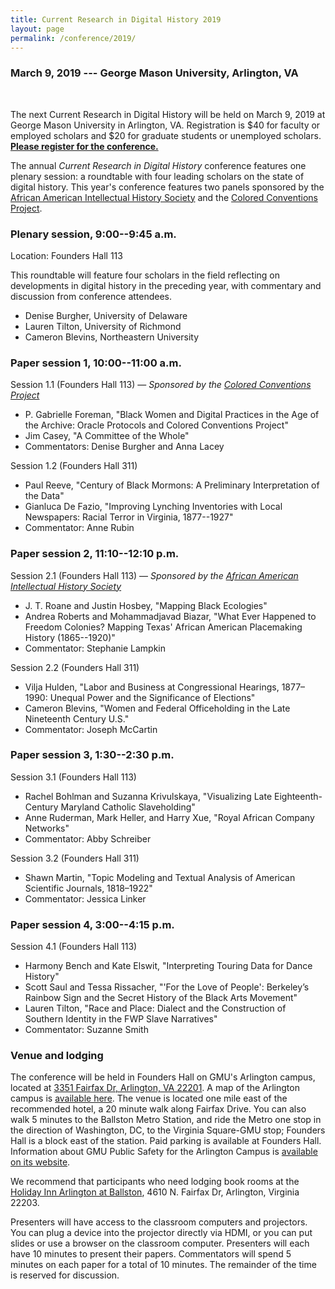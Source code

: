 ```yaml
---
title: Current Research in Digital History 2019
layout: page
permalink: /conference/2019/
---
```


### March 9, 2019 --- George Mason University, Arlington, VA

<br>

The next Current Research in Digital History will be held on March 9, 2019 at George Mason University in Arlington, VA. Registration is $40 for faculty or employed scholars and $20 for graduate students or unemployed scholars. **[Please register for the conference.](https://secure.touchnet.com/C20788_ustores/web/store_main.jsp?STOREID=23&SINGLESTORE=true)**

The annual *Current Research in Digital History* conference features one plenary session: a roundtable with four leading scholars on the state of digital history. This year's conference features two panels sponsored by the [African American Intellectual History Society](https://www.aaihs.org/) and the [Colored Conventions Project](http://coloredconventions.org/). 

### Plenary session, 9:00--9:45 a.m.

Location: Founders Hall 113

This roundtable will feature four scholars in the field reflecting on
developments in digital history in the preceding year, with commentary
and discussion from conference attendees. 

- Denise Burgher, University of Delaware
- Lauren Tilton, University of Richmond
- Cameron Blevins, Northeastern University

### Paper session 1, 10:00--11:00 a.m.

Session 1.1 (Founders Hall 113) — *Sponsored by the [Colored Conventions Project](http://coloredconventions.org)*

- P. Gabrielle Foreman, "Black Women and Digital Practices in the Age of the Archive: Oracle Protocols and Colored Conventions Project"
- Jim Casey, "A Committee of the Whole"
- Commentators: Denise Burgher and Anna Lacey

Session 1.2 (Founders Hall 311) 

- Paul Reeve, "Century of Black Mormons: A Preliminary Interpretation of the Data"
- Gianluca De Fazio, "Improving Lynching Inventories with Local Newspapers: Racial Terror in Virginia, 1877--1927"
- Commentator: Anne Rubin

### Paper session 2, 11:10--12:10 p.m.

Session 2.1 (Founders Hall 113) — *Sponsored by the [African American Intellectual History Society](https://www.aaihs.org/)*

- J. T. Roane and Justin Hosbey, "Mapping Black Ecologies"
- Andrea Roberts and Mohammadjavad Biazar, "What Ever Happened to Freedom Colonies? Mapping Texas' African American Placemaking History
(1865--1920)"
- Commentator: Stephanie Lampkin

Session 2.2 (Founders Hall 311)  

- Vilja Hulden, "Labor and Business at Congressional Hearings, 1877–1990: Unequal Power and the Significance of Elections"
- Cameron Blevins, "Women and Federal Officeholding in the Late Nineteenth Century U.S."
- Commentator: Joseph McCartin


### Paper session 3, 1:30--2:30 p.m.

Session 3.1 (Founders Hall 113) 

- Rachel Bohlman and Suzanna Krivulskaya, "Visualizing Late Eighteenth-Century Maryland Catholic Slaveholding"
- Anne Ruderman, Mark Heller, and Harry Xue, "Royal African Company Networks" 
- Commentator: Abby Schreiber

Session 3.2 (Founders Hall 311)  

- Shawn Martin, "Topic Modeling and Textual Analysis of American Scientific Journals, 1818–1922"
- Commentator: Jessica Linker

### Paper session 4, 3:00--4:15 p.m.

Session 4.1 (Founders Hall 113)

- Harmony Bench and Kate Elswit, "Interpreting Touring Data for Dance History"
- Scott Saul and Tessa Rissacher, "'For the Love of People': Berkeley’s Rainbow Sign and the Secret History of the Black Arts Movement"
- Lauren Tilton, "Race and Place: Dialect and the Construction of Southern Identity in the FWP Slave Narratives"
- Commentator: Suzanne Smith

### Venue and lodging

The conference will be held in Founders Hall on GMU's Arlington campus, located at [3351 Fairfax Dr, Arlington, VA 22201](https://www.google.com/maps/place/Founders+Hall,+3351+Fairfax+Dr,+Arlington,+VA+22201/@38.8850248,-77.1033028,17z/data=!4m13!1m7!3m6!1s0x89b7b682f352c1c9:0x3d2c0ecf1f67e06f!2sFounders+Hall,+3351+Fairfax+Dr,+Arlington,+VA+22201!3b1!8m2!3d38.8851773!4d-77.1012314!3m4!1s0x89b7b682f352c1c9:0x3d2c0ecf1f67e06f!8m2!3d38.8851773!4d-77.1012314). A map of the Arlington campus is [available here](http://www.gmu.edu/resources/welcome/ArlingtonMap2017.pdf). The venue is located one mile east of the recommended hotel, a 20 minute walk along Fairfax Drive. You can also walk 5 minutes to the Ballston Metro Station, and ride the Metro one stop in the direction of Washington, DC, to the Virginia Square-GMU stop; Founders Hall is a block east of the station. Paid parking is available at Founders Hall. Information about GMU Public Safety for the Arlington Campus is [available on its website](https://arlington.gmu.edu/student-resources/police-and-public-safety/). 

We recommend that participants who need lodging book rooms at the [Holiday Inn Arlington at Ballston](http://www.ihg.com/holidayinn/hotels/us/en/arlington/wasfx/hoteldetail), 4610 N. Fairfax Dr, Arlington, Virginia 22203.

Presenters will have access to the classroom computers and projectors. You can plug a device into the projector directly via HDMI, or you can put slides or use a browser on the classroom computer. Presenters will each have 10 minutes to present their papers. Commentators will spend 5 minutes on each paper for a total of 10 minutes. The remainder of the time is reserved for discussion.
